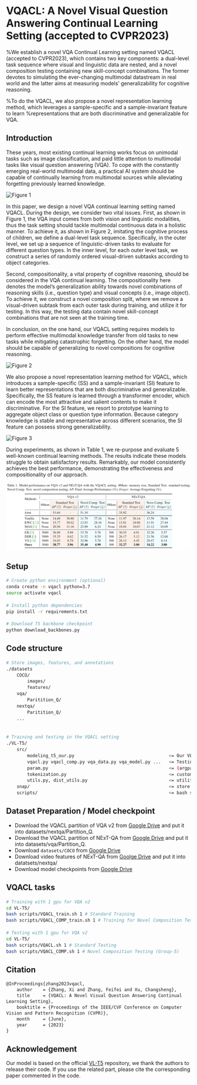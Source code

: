 # VQACL: A Novel Visual Question Answering Continual Learning Setting  (accepted to CVPR2023)

%We establish a novel VQA Continual Learning setting named VQACL (accepted to CVPR2023), which contains two key components: a dual-level task sequence where visual and linguistic data are nested, and a novel composition testing containing new skill-concept combinations. The former devotes to simulating the ever-changing multimodal datastream in real world and the latter aims at measuring models’ generalizability for cognitive reasoning.

%To do the VQACL, we also propose a novel representation learning method, which leverages a sample-specific and a sample-invariant feature to learn
%representations that are both discriminative and generalizable for VQA.

## Introduction

These years, most existing continual learning works focus on unimodal tasks such as image classification, and paid little attention to multimodal tasks like visual question answering (VQA). To cope with the constantly emerging real-world multimodal data, a practical AI system should be capable of continually learning from multimodal sources while alleviating forgetting previously learned knowledge.

![Figure 1](fig1.png)

In this paper, we design a novel VQA continual learning setting named VQACL. During the design, we consider two vital issues. 
First, as shown in Figure 1, the VQA input comes from both vision and linguistic modalities, thus the task setting should tackle multimodal continuous data in a holistic manner. To achieve it, as shown in Figure 2, imitating the cognitive process of children, we define a dual-level task sequence. Specifically, in the outer level, we set up a sequence of linguistic-driven tasks to evaluate for different question types. In the inner level, for each outer level task, we construct a series of randomly ordered visual-driven subtasks according to object categories.

Second, compositionality, a vital property of cognitive reasoning, should be considered in the VQA continual learning. The compositionality here denotes the model’s generalization ability towards novel combinations of reasoning skills (i.e., question type) and visual concepts (i.e., image object). To achieve it, we construct a novel composition split, where we remove a visual-driven subtask from each outer task during training, and utilize it for testing. In this way, the testing data contain novel skill-concept combinations that are not seen at the training time. 

In conclusion, on the one hand, our VQACL setting requires models to perform effective multimodal knowledge transfer from old tasks to new tasks while mitigating catastrophic forgetting. On the other hand, the model should be capable of generalizing to novel compositions for cognitive reasoning.

![Figure 2](fig2.png)

We also propose a novel representation learning method for VQACL, which introduces a sample-specific (SS) and a sample-invariant (SI) feature to learn better representations that are both discriminative and generalizable. Specifically, the SS feature is learned through a transformer encoder, which can encode the most attractive and salient contents to make it discriminative. For the SI feature, we resort to prototype learning to aggregate object class or question type information. Because category knowledge is stable and representative across different scenarios, the SI feature can possess strong generalizability.

![Figure 3](fig3.png)

During experiments, as shown in Table 1, we re-purpose and evaluate 5 well-known continual learning methods. The results indicate these models struggle to obtain satisfactory results. Remarkably, our model consistently achieves the best performance, demonstrating the effectiveness and compositionality of our approach.

![Table 1](table.png)

## Setup
```bash
# Create python environment (optional)
conda create -n vqacl python=3.7
source activate vqacl

# Install python dependencies
pip install -r requirements.txt

# Download T5 backbone checkpoint
python download_backbones.py

```

## Code structure
```bash
# Store images, features, and annotations
./datasets
    COCO/
        images/
        features/
    vqa/
        Paritition_Q/
    nextqa/
        Paritition_Q/
    ...


# Training and testing in the VQACL setting
./VL-T5/
    src/
        modeling_t5_our.py                                    <= Our VL-T5 model classes
        vqacl.py vqacl_comp.py vqa_data.py vqa_model.py ...   <= Testing in the VQACL setting
        param.py                                              <= (argparse) configuration
        tokenization.py                                       <= custom tokenizer
        utils.py, dist_utils.py                               <= utility functions
    snap/                                                     <= store weight checkpoints
    scripts/                                                  <= bash scripts for evaluation
```

## Dataset Preparation / Model checkpoint
- Download the VQACL partition of VQA v2 from [Google Drive](https://drive.google.com/file/d/11gx7AxyeMP1KVuzHErIfNKCLeBWGq3pE/view?usp=share_link) and put it into datasets/nextqa/Partition_Q.
- Download the VQACL partition of NExT-QA from [Google Drive](https://drive.google.com/file/d/1lwWL_PhNKactFEqQF8IVx-HeJEuboe8D/view?usp=share_link) and put it into datasets/vqa/Partition_Q.
- Download `datasets/COCO` from [Google Drive](https://drive.google.com/drive/folders/1MBBhlkP83VMKS2Qe0SmFfzkHhMpIG5wf?usp=sharing)
- Download video features of NExT-QA from [Goolge Drive](https://drive.google.com/file/d/1rS5X_t_VSDF4uP3HL1gPQ0ZgWIEuglgk/view?usp=share_link) and put it into datatsets/nextqa/
- Download model checkpoints from [Google Drive](https://drive.google.com/drive/folders/1GDI9uG9OSQk0ObEaEJI3C6eKcDzh0yGp?usp=share_link)

## VQACL tasks

```bash
# Training with 1 gpu for VQA v2
cd VL-T5/
bash scripts/VQACL_train.sh 1 # Standard Training
bash scripts/VQACL_COMP_train.sh 1 # Training for Novel Composition Testing (Group-5)

# Testing with 1 gpu for VQA v2
cd VL-T5/
bash scripts/VQACL.sh 1 # Standard Testing
bash scripts/VQACL_COMP.sh 1 # Novel Composition Testing (Group-5)
```
## Citation
```
@InProceedings{zhang2023vqacl,
    author    = {Zhang, Xi and Zhang, Feifei and Xu, Changsheng},
    title     = {VQACL: A Novel Visual Question Answering Continual Learning Setting},
    booktitle = {Proceedings of the IEEE/CVF Conference on Computer Vision and Pattern Recognition (CVPR)},
    month     = {June},
    year      = {2023}
}
```

## Acknowledgement

Our model is based on the official [VL-T5](https://github.com/j-min/VL-T5) repository, we thank the authors to release their code. If you use the related part, please cite the corresponding paper commented in the code.
